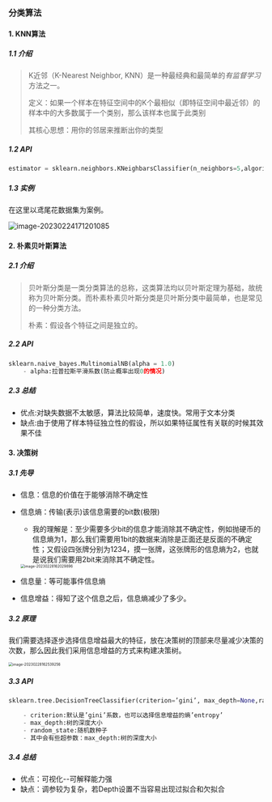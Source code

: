 ### 分类算法



#### 1. KNN算法

##### 1.1 介绍

> K近邻（K-Nearest Neighbor, KNN）是一种最经典和最简单的*有监督学习*方法之一。
>
> 定义：如果一个样本在特征空间中的K个最相似（即特征空间中最近邻）的样本中的大多数属于一个类别，那么该样本也属于此类别
>
> 其核心思想：用你的邻居来推断出你的类型

##### 1.2 API

```python
estimator = sklearn.neighbors.KNeighbarsClassifier(n_neighbors=5,algorithm='auto')
```

##### 1.3 实例

在这里以鸢尾花数据集为案例。

![image-20230224171201085](https://saladday-figure-bed.oss-cn-chengdu.aliyuncs.com/img/image-20230224171201085.png)

#### 



#### 2. 朴素贝叶斯算法

##### 2.1 介绍

> 贝叶斯分类是一类分类算法的总称，这类算法均以贝叶斯定理为基础，故统称为贝叶斯分类。而朴素朴素贝叶斯分类是贝叶斯分类中最简单，也是常见的一种分类方法。
>
> 朴素：假设各个特征之间是独立的。

##### 2.2 API

```python
sklearn.naive_bayes.MultinomialNB(alpha = 1.0)
	- alpha:拉普拉斯平滑系数(防止概率出现0的情况)
```

##### 2.3 总结

- 优点:对缺失数据不太敏感，算法比较简单，速度快。常用于文本分类
- 缺点:由于使用了样本特征独立性的假设，所以如果特征属性有关联的时候其效果不佳 

#### 

#### 3. 决策树

##### 3.1 先导

- 信息：信息的价值在于能够消除不确定性

- 信息熵：传输(表示)该信息需要的bit数(极限)

  - 我的理解是：至少需要多少bit的信息才能消除其不确定性，例如抛硬币的信息熵为1，那么我们需要用1bit的数据来消除是正面还是反面的不确定性；又假设四张牌分别为1234，摸一张牌，这张牌形的信息熵为2，也就是说我们需要用2bit来消除其不确定性。

  <img src="https://saladday-figure-bed.oss-cn-chengdu.aliyuncs.com/img/image-20230228162029896.png" alt="image-20230228162029896" style="zoom:50%;" />

- 信息量：等可能事件信息熵

- 信息增益：得知了这个信息之后，信息熵减少了多少。

##### 3.2 原理

我们需要选择逐步选择信息增益最大的特征，放在决策树的顶部来尽量减少决策的次数，那么因此我们采用信息增益的方式来构建决策树。

<img src="https://saladday-figure-bed.oss-cn-chengdu.aliyuncs.com/img/image-20230228162539256.png" alt="image-20230228162539256" style="zoom:50%;" />

##### 3.3 API

```python
sklearn.tree.DecisionTreeClassifier(criterion=’gini’, max_depth=None,random_state=None)

	- criterion:默认是’gini’系数，也可以选择信息增益的熵’entropy’
	- max_depth:树的深度大小
	- random_state:随机数种子
	- 其中会有些超参数：max_depth:树的深度大小


```



##### 3.4 总结

- 优点：可视化--可解释能力强
- 缺点：调参较为复杂，若Depth设置不当容易出现过拟合和欠拟合



